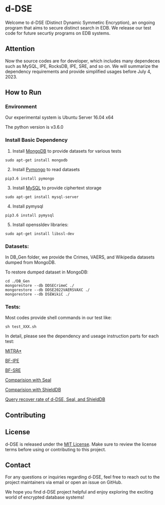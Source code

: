 # d-DSE

Welcome to d-DSE (Distinct Dynamic Symmetirc Encryption), an ongoing program that aims to secure distinct search in EDB. 
We release our test code for future securtiy programs on EDB systems.


## Attention

Now the source codes are for developer, which includes many dependeces such as MySQL, IPE, RocksDB, IPE, SRE, and so on. We will summarize the dependency requirements and provide simplified usages before July 4, 2023.


## How to Run
### Environment

Our experimental system is Ubuntu Server 16.04 x64

The python version is v3.6.0

### Install Basic Dependency

1. Install <u>MongoDB</u> to provide datasets for various tests 

```sudo apt-get install mongodb```

2. Install <u>Pymongo</u> to read datasets

```pip3.6 install pymongo```

3. Install <u>MySQL</u> to provide ciphertext storage

```sudo apt-get install mysql-server```

4. Install pymysql

```pip3.6 install pymysql```

5. Install openssldev libraries:

```sudo apt-get install libssl-dev```

### Datasets:

In DB_Gen folder, we provide the Crimes, VAERS, and Wikipedia datasets dumped from MongoDB.

To restore dumped dataset in MongoDB:

```
cd ./DB_Gen
mongorestore --db DDSECrimeC ./
mongorestore --db DDSE2022VAERSVAXC ./
mongorestore --db DSEWikiC ./
```


### Tests:

Most codes provide shell commands in our test like:

```sh test_XXX.sh```

In detail, please see the dependency and useage instruction parts for each test:

[MITRA*](Scheme_MITRAPP/README.md)


[BF-IPE](Scheme_BF-IPE-P/README.md)


[BF-SRE](Scheme_BF-SRE/README.md)


[Comparision with Seal](Simulate_Seal_in_python/README.md)


[Comparision with ShieldDB](Compare_ShieldDB/README.md)


[Query recover rate of d-DSE, Seal, and ShieldDB](BVA-BVMA-DDSE_ShielDB_Seal/README.md)


## Contributing


## License

d-DSE is released under the [MIT License](./LICENSE). Make sure to review the license terms before using or contributing to this project.

## Contact

For any questions or inquiries regarding d-DSE, feel free to reach out to the project maintainers via email or open an issue on GitHub.

We hope you find d-DSE project helpful and enjoy exploring the exciting world of encrypted database systems!
